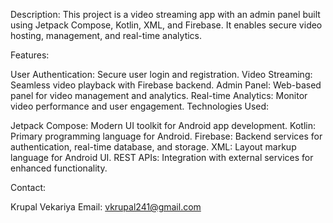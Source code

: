 Description:
This project is a video streaming app with an admin panel built using Jetpack Compose, Kotlin, XML, and Firebase. It enables secure video hosting, management, and real-time analytics.

Features:

User Authentication: Secure user login and registration.
Video Streaming: Seamless video playback with Firebase backend.
Admin Panel: Web-based panel for video management and analytics.
Real-time Analytics: Monitor video performance and user engagement.
Technologies Used:

Jetpack Compose: Modern UI toolkit for Android app development.
Kotlin: Primary programming language for Android.
Firebase: Backend services for authentication, real-time database, and storage.
XML: Layout markup language for Android UI.
REST APIs: Integration with external services for enhanced functionality.


Contact:

Krupal Vekariya
Email: vkrupal241@gmail.com
